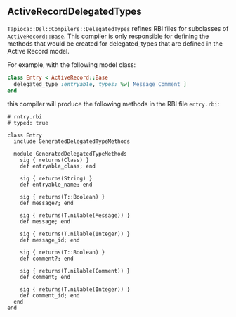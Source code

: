 ## ActiveRecordDelegatedTypes

`Tapioca::Dsl::Compilers::DelegatedTypes` refines RBI files for subclasses of
[`ActiveRecord::Base`](https://api.rubyonrails.org/classes/ActiveRecord/Base.html).
This compiler is only responsible for defining the methods that would be created for delegated_types that
are defined in the Active Record model.

For example, with the following model class:

~~~rb
class Entry < ActiveRecord::Base
  delegated_type :entryable, types: %w[ Message Comment ]
end
~~~

this compiler will produce the following methods in the RBI file
`entry.rbi`:

~~~rbi
# rntry.rbi
# typed: true

class Entry
  include GeneratedDelegatedTypeMethods

  module GeneratedDelegatedTypeMethods
    sig { returns(Class) }
    def entryable_class; end

    sig { returns(String) }
    def entryable_name; end

    sig { returns(T::Boolean) }
    def message?; end

    sig { returns(T.nilable(Message)) }
    def message; end

    sig { returns(T.nilable(Integer)) }
    def message_id; end

    sig { returns(T::Boolean) }
    def comment?; end

    sig { returns(T.nilable(Comment)) }
    def comment; end

    sig { returns(T.nilable(Integer)) }
    def comment_id; end
  end
end

~~~
